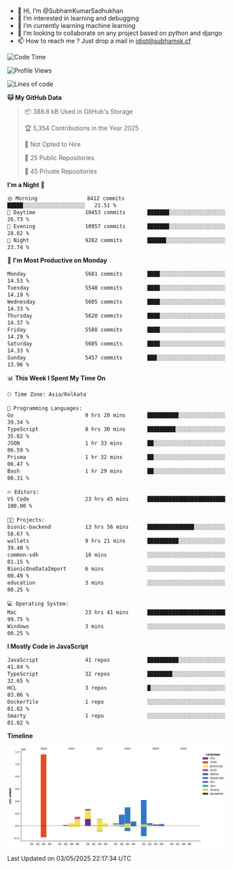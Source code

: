 - 👋 Hi, I’m @SubhamKumarSadhukhan
- 👀 I’m interested in learning and debugging
- 🌱 I’m currently learning machine learning
- 💞️ I’m looking to collaborate on any project based on python and django
- 📫 How to reach me ?
      Just drop a mail in idiot@subhamsk.cf

<!---
SubhamKumarSadhukhan/SubhamKumarSadhukhan is a ✨ special ✨ repository because its `README.md` (this file) appears on your GitHub profile.
You can click the Preview link to take a look at your changes.
--->


<!--START_SECTION:waka-->
![Code Time](http://img.shields.io/badge/Code%20Time-2%2C865%20hrs%2018%20mins-blue)

![Profile Views](http://img.shields.io/badge/Profile%20Views-0-blue)

![Lines of code](https://img.shields.io/badge/From%20Hello%20World%20I%27ve%20Written-2.9%20million%20lines%20of%20code-blue)

**🐱 My GitHub Data** 

> 📦 388.6 kB Used in GitHub's Storage 
 > 
> 🏆 5,354 Contributions in the Year 2025
 > 
> 🚫 Not Opted to Hire
 > 
> 📜 25 Public Repositories 
 > 
> 🔑 45 Private Repositories 
 > 
**I'm a Night 🦉** 

```text
🌞 Morning                8412 commits        █████░░░░░░░░░░░░░░░░░░░░   21.51 % 
🌆 Daytime                10453 commits       ███████░░░░░░░░░░░░░░░░░░   26.73 % 
🌃 Evening                10957 commits       ███████░░░░░░░░░░░░░░░░░░   28.02 % 
🌙 Night                  9282 commits        ██████░░░░░░░░░░░░░░░░░░░   23.74 % 
```
📅 **I'm Most Productive on Monday** 

```text
Monday                   5681 commits        ████░░░░░░░░░░░░░░░░░░░░░   14.53 % 
Tuesday                  5548 commits        ████░░░░░░░░░░░░░░░░░░░░░   14.19 % 
Wednesday                5605 commits        ████░░░░░░░░░░░░░░░░░░░░░   14.33 % 
Thursday                 5620 commits        ████░░░░░░░░░░░░░░░░░░░░░   14.37 % 
Friday                   5588 commits        ████░░░░░░░░░░░░░░░░░░░░░   14.29 % 
Saturday                 5605 commits        ████░░░░░░░░░░░░░░░░░░░░░   14.33 % 
Sunday                   5457 commits        ███░░░░░░░░░░░░░░░░░░░░░░   13.96 % 
```


📊 **This Week I Spent My Time On** 

```text
🕑︎ Time Zone: Asia/Kolkata

💬 Programming Languages: 
Go                       9 hrs 20 mins       ██████████░░░░░░░░░░░░░░░   39.34 % 
TypeScript               8 hrs 30 mins       █████████░░░░░░░░░░░░░░░░   35.82 % 
JSON                     1 hr 33 mins        ██░░░░░░░░░░░░░░░░░░░░░░░   06.59 % 
Prisma                   1 hr 32 mins        ██░░░░░░░░░░░░░░░░░░░░░░░   06.47 % 
Bash                     1 hr 29 mins        ██░░░░░░░░░░░░░░░░░░░░░░░   06.31 % 

🔥 Editors: 
VS Code                  23 hrs 45 mins      █████████████████████████   100.00 % 

🐱‍💻 Projects: 
bionic-backend           13 hrs 56 mins      ███████████████░░░░░░░░░░   58.67 % 
wallets                  9 hrs 21 mins       ██████████░░░░░░░░░░░░░░░   39.40 % 
common-sdk               16 mins             ░░░░░░░░░░░░░░░░░░░░░░░░░   01.15 % 
BionicOneDataImport      6 mins              ░░░░░░░░░░░░░░░░░░░░░░░░░   00.49 % 
education                3 mins              ░░░░░░░░░░░░░░░░░░░░░░░░░   00.25 % 

💻 Operating System: 
Mac                      23 hrs 41 mins      █████████████████████████   99.75 % 
Windows                  3 mins              ░░░░░░░░░░░░░░░░░░░░░░░░░   00.25 % 
```

**I Mostly Code in JavaScript** 

```text
JavaScript               41 repos            ██████████░░░░░░░░░░░░░░░   41.84 % 
TypeScript               32 repos            ████████░░░░░░░░░░░░░░░░░   32.65 % 
HCL                      3 repos             █░░░░░░░░░░░░░░░░░░░░░░░░   03.06 % 
Dockerfile               1 repo              ░░░░░░░░░░░░░░░░░░░░░░░░░   01.02 % 
Smarty                   1 repo              ░░░░░░░░░░░░░░░░░░░░░░░░░   01.02 % 
```



**Timeline**

![Lines of Code chart](https://raw.githubusercontent.com/SubhamKumarSadhukhan/SubhamKumarSadhukhan/main/assets/bar_graph.png)


 Last Updated on 03/05/2025 22:17:34 UTC
<!--END_SECTION:waka-->
